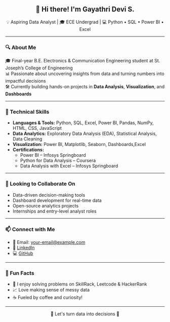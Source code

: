 <h2 align="center">👋 Hi there! I'm Gayathri Devi S.</h2>

<p align="center">
  💡 Aspiring Data Analyst | 🎓 ECE Undergrad | 💻 Python • SQL • Power BI • Excel
</p>

---

### 🔍 About Me
🎓 Final-year B.E. Electronics & Communication Engineering student at St. Joseph’s College of Engineering  
📊 Passionate about uncovering insights from data and turning numbers into impactful decisions  
🛠️ Currently building hands-on projects in **Data Analysis**, **Visualization**, and **Dashboards**

---

### 🚀 Technical Skills

- **Languages & Tools:** Python, SQL, Excel, Power BI, Pandas, NumPy, HTML, CSS, JavaScript  
- **Data Analytics:** Exploratory Data Analysis (EDA), Statistical Analysis, Data Cleaning  
- **Visualization:** Power BI, Matplotlib, Seaborn, Dashboards,Excel  
- **Certifications:**  
  - Power BI –  Infosys Springboard
  - Python for Data Analysis – Coursera  
  - Data Analysis with Excel – Infosys Springboard

---

### 🤝 Looking to Collaborate On

- Data-driven decision-making tools  
- Dashboard development for real-time data  
- Open-source analytics projects  
- Internships and entry-level analyst roles

---

### 📫 Connect with Me

- 📧 Email: your-email@example.com  
- 💼 [LinkedIn]([https://www.linkedin.com/in/your-profile](https://www.linkedin.com/in/gayathri-devi-s-36339525a/))  
- 💻 [GitHub](https://github.com/Gayathridevi-16)

---

### 🌟 Fun Facts

- 🧠 I enjoy solving problems on SkillRack, Leetcode & HackerRank  
- 📈 Love making sense of messy data  
- ☕ Fueled by coffee and curiosity!

---

<p align="center">
  🔹 Let's turn data into decisions 🔹
</p>

